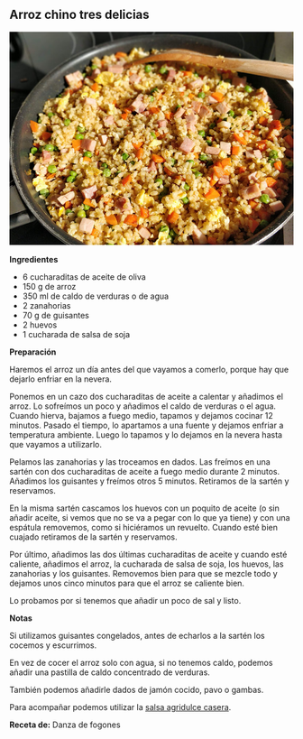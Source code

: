 ## Arroz chino tres delicias

![Arroz chino tres delicias](../../uploads/images/arroz-chino-tres-delicias.jpg "Arroz chino tres delicias")

**Ingredientes**

- 6 cucharaditas de aceite de oliva
- 150 g de arroz
- 350 ml de caldo de verduras o de agua 
- 2 zanahorias
- 70 g de guisantes 
- 2 huevos
- 1 cucharada de salsa de soja

**Preparación**

Haremos el arroz un día antes del que vayamos a comerlo, porque hay que dejarlo enfriar en la nevera.

Ponemos en un cazo dos cucharaditas de aceite a calentar y añadimos el arroz. Lo sofreímos un poco y añadimos el caldo de verduras o el agua. Cuando hierva, bajamos a fuego medio, tapamos y dejamos cocinar 12 minutos. Pasado el tiempo, lo apartamos a una fuente y dejamos enfriar a temperatura ambiente. Luego lo tapamos y lo dejamos en la nevera hasta que vayamos a utilizarlo.

Pelamos las zanahorias y las troceamos en dados. Las freímos en una sartén con dos cucharaditas de aceite a fuego medio durante 2 minutos. Añadimos los guisantes y freímos otros 5 minutos. Retiramos de la sartén y reservamos. 

En la misma sartén cascamos los huevos con un poquito de aceite (o sin añadir aceite, si vemos que no se va a pegar con lo que ya tiene) y con una espátula removemos, como si hiciéramos un revuelto. Cuando esté bien cuajado retiramos de la sartén y reservamos.

Por último, añadimos las dos últimas cucharaditas de aceite y cuando esté caliente, añadimos el arroz, la cucharada de salsa de soja, los huevos, las zanahorias y los guisantes. Removemos bien para que se mezcle todo y dejamos unos cinco minutos para que el arroz se caliente bien.

Lo probamos por si tenemos que añadir un poco de sal y listo.

**Notas**

Si utilizamos guisantes congelados, antes de echarlos a la sartén los cocemos y escurrimos.

En vez de cocer el arroz solo con agua, si no tenemos caldo, podemos añadir una pastilla de caldo concentrado de verduras.

También podemos añadirle dados de jamón cocido, pavo o gambas.

Para acompañar podemos utilizar la [salsa agridulce casera](../auxiliares/salsa-agridulce.md).

**Receta de:** Danza de fogones

